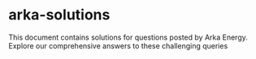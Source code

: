 # arka-solutions
This document contains solutions for questions posted by Arka Energy. Explore our comprehensive answers to these challenging queries
